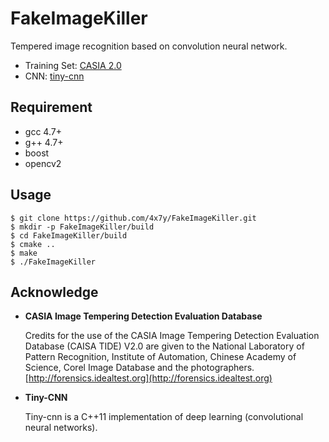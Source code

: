 # FakeImageKiller

Tempered image recognition based on convolution neural network.

* Training Set: [CASIA 2.0](http://forensics.idealtest.org:8080/)
* CNN: [tiny-cnn](https://github.com/nyanp/tiny-cnn)

## Requirement

* gcc 4.7+
* g++ 4.7+
* boost
* opencv2

## Usage

	$ git clone https://github.com/4x7y/FakeImageKiller.git
	$ mkdir -p FakeImageKiller/build
	$ cd FakeImageKiller/build
	$ cmake ..
	$ make
	$ ./FakeImageKiller

## Acknowledge

* **CASIA Image Tempering Detection Evaluation Database**

	Credits for the use of the CASIA Image Tempering Detection Evaluation Database (CAISA TIDE) V2.0 are given to the National Laboratory of Pattern Recognition, Institute of Automation, Chinese Academy of Science, Corel Image Database and the photographers. [http://forensics.idealtest.org](http://forensics.idealtest.org)

* **Tiny-CNN**

	Tiny-cnn is a C++11 implementation of deep learning (convolutional neural networks).
